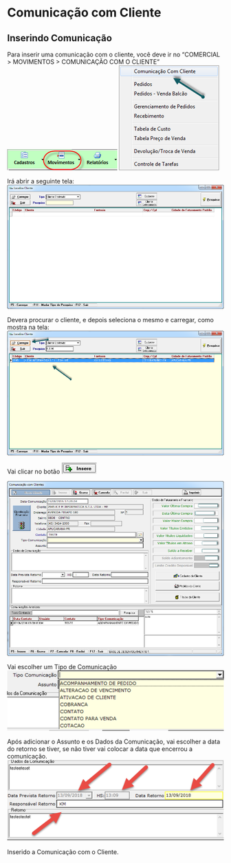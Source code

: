 # Comunicação com Cliente  
## Inserindo Comunicação
Para inserir uma comunicação com o cliente, você deve ir no “COMERCIAL > MOVIMENTOS > COMUNICAÇÃO COM O CLIENTE”  
![1](/img/comunicacao-com-clientes/1.png)
![2](/img/comunicacao-com-clientes/2.png)

Irá abrir a seguinte tela:  
![3](/img/comunicacao-com-clientes/3.png)

Devera procurar o cliente, e depois seleciona o mesmo e carregar, como mostra na tela:  
![4](/img/comunicacao-com-clientes/4.png)

Vai clicar no botão ![Insere](/img/botoeskm/insere.png)  

![6](/img/comunicacao-com-clientes/6.png)

Vai escolher um Tipo de Comunicação  
![7](/img/comunicacao-com-clientes/7.png)

Após adicionar o Assunto e os Dados da Comunicação, vai escolher a data do retorno se tiver, se não tiver vai colocar a data que encerrou a comunicação.  
![8](/img/comunicacao-com-clientes/8.png)

Inserido a Comunicação com o Cliente.
